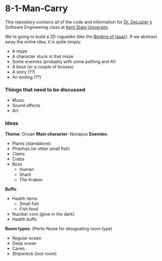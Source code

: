 # 8-1-Man-Carry
This repository contains all of the code and information for [Dr. DeLozier's](https://www.kent.edu/cs/global-circ/dr-gregory-delozier-progressive-insurance) Software Engineering class at [Kent State University](https://www.kent.edu/). 

We're going to build a 2D roguelike (like the [Binding of Isaac](https://store.steampowered.com/app/113200/The_Binding_of_Isaac/)). If we abstract away the entire idea, it is quite simply:
- A maze
- A character stuck in that maze
- Some enemies (probably with some pathing and AI)
- A boss (or a couple of bosses)
- A story (??)
- An ending (??)


### Things that need to be discussed
- Music
- Sound effects
- Art

### Ideas 
**Theme**: Ocean
**Main character**: Nonapus
**Enemies**:
- Plants (standalone)
- Piranhas (or other small fish)
- Clams
- Crabs
- Boss
	- Human
	- Shark
	- The Kraken

**Buffs**:
- Health items
	- Small fish
    - Fish food
- Nuclear core (glow in the dark)
- Health buffs

**Room types**: (Perlin Noise for designating room type)
- Regular ocean
- Deep ocean
- Caves
- Shipwreck (loot room)